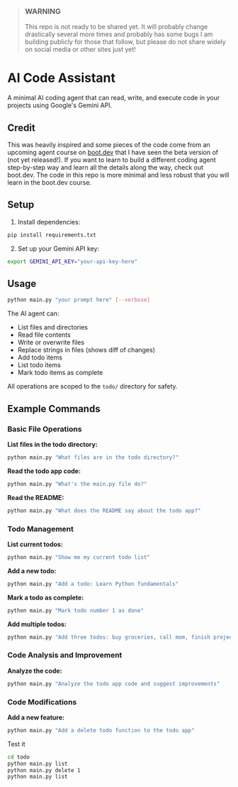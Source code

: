 > ### WARNING
> This repo is not ready to be shared yet.  It will probably change drastically several more times and probably has some bugs
> I am building publicly for those that follow, but please do not share widely on social media or other sites just yet!


# AI Code Assistant

A minimal AI coding agent that can read, write, and execute code in your projects using Google's Gemini API.

## Credit

This was heavily inspired and some pieces of the code come from an upcoming agent course on [boot.dev](https://www.boot.dev/dashboard?promo=ISAAC) that I have seen the beta version of (not yet released!).  If you want to learn to build a different coding agent step-by-step way and learn all the details along the way, check out boot.dev.  The code in this repo is more minimal and less robust that you will learn in the boot.dev course.

## Setup

1. Install dependencies:
```bash
pip install requirements.txt
```

2. Set up your Gemini API key:
```bash
export GEMINI_API_KEY="your-api-key-here"
```

## Usage

```bash
python main.py "your prompt here" [--verbose]
```

The AI agent can:
- List files and directories
- Read file contents
- Write or overwrite files
- Replace strings in files (shows diff of changes)
- Add todo items
- List todo items  
- Mark todo items as complete

All operations are scoped to the `todo/` directory for safety.

## Example Commands

### Basic File Operations

**List files in the todo directory:**
```bash
python main.py "What files are in the todo directory?"
```

**Read the todo app code:**
```bash
python main.py "What's the main.py file do?"
```

**Read the README:**
```bash
python main.py "What does the README say about the todo app?"
```

### Todo Management

**List current todos:**
```bash
python main.py "Show me my current todo list"
```

**Add a new todo:**
```bash
python main.py "Add a todo: Learn Python fundamentals"
```

**Mark a todo as complete:**
```bash
python main.py "Mark todo number 1 as done"
```

**Add multiple todos:**
```bash
python main.py "Add three todos: buy groceries, call mom, finish project"
```

### Code Analysis and Improvement

**Analyze the code:**
```bash
python main.py "Analyze the todo app code and suggest improvements"
```

### Code Modifications

**Add a new feature:**
```bash
python main.py "Add a delete todo function to the todo app"
```

Test it

```bash
cd todo
python main.py list
python main.py delete 1
python main.py list
```
